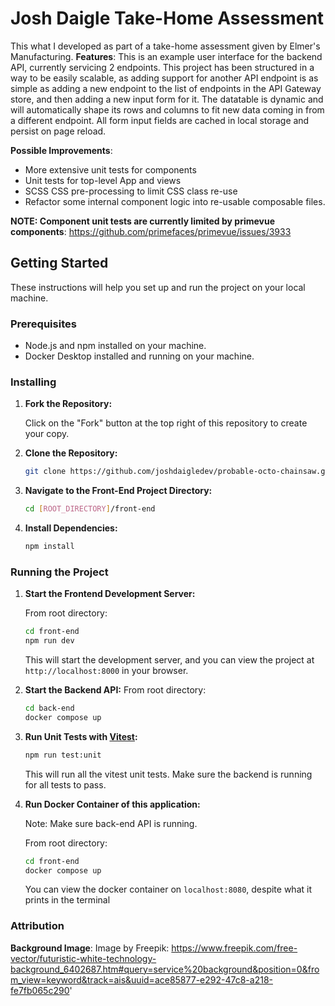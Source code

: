 # Josh Daigle Take-Home Assessment

This what I developed as part of a take-home assessment given by Elmer's Manufacturing.
**Features**:
This is an example user interface for the backend API, currently servicing 2 endpoints. This project has been
structured in a way to be easily scalable, as adding support for another API endpoint is as simple 
as adding a new endpoint to the list of endpoints in the API Gateway store, and then adding a new input 
form for it. The datatable is dynamic and will automatically shape its rows and columns to fit new data coming 
in from a different endpoint. All form input fields are cached in local storage and persist on page reload. 

**Possible Improvements**:
 - More extensive unit tests for components
 - Unit tests for top-level App and views
 - SCSS CSS pre-processing to limit CSS class re-use
 - Refactor some internal component logic into re-usable composable files.

 
**NOTE: Component unit tests are currently limited by primevue components**: 
https://github.com/primefaces/primevue/issues/3933

## Getting Started

These instructions will help you set up and run the project on your local machine.

### Prerequisites

- Node.js and npm installed on your machine.
- Docker Desktop installed and running on your machine.

### Installing

1. **Fork the Repository:**

   Click on the "Fork" button at the top right of this repository to create your copy.

2. **Clone the Repository:**

   ```bash
   git clone https://github.com/joshdaigledev/probable-octo-chainsaw.git
   ```

3. **Navigate to the Front-End Project Directory:**

   ```bash
   cd [ROOT_DIRECTORY]/front-end
   ```

4. **Install Dependencies:**

   ```bash
   npm install
   ```

### Running the Project

1. **Start the Frontend Development Server:**

   From root directory:
   ```bash
   cd front-end
   npm run dev
   ```

   This will start the development server, and you can view the project at `http://localhost:8000` in your browser.

2. **Start the Backend API:**
   From root directory:
   ```bash
   cd back-end
   docker compose up
   ```

3. **Run Unit Tests with [Vitest](https://vitest.dev/):**

   ```bash
   npm run test:unit
   ```

   This will run all the vitest unit tests. Make sure the backend is running for all tests to pass. 

4. **Run Docker Container of this application:**
   
   Note: Make sure back-end API is running.

   From root directory:
   ```bash
   cd front-end
   docker compose up
   ```

   You can view the docker container on ```localhost:8080```, despite what it prints in the terminal 

### Attribution

**Background Image**:
Image by Freepik: https://www.freepik.com/free-vector/futuristic-white-technology-background_6402687.htm#query=service%20background&position=0&from_view=keyword&track=ais&uuid=ace85877-e292-47c8-a218-fe7fb065c290'

